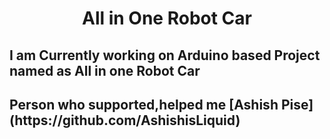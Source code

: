 <h1 align="center">All in One Robot Car</h1>

<h2>I am Currently working on Arduino based Project named as All in one Robot Car<h2>
<h2>Person who supported,helped me [Ashish Pise](https://github.com/AshishisLiquid)<h2>
